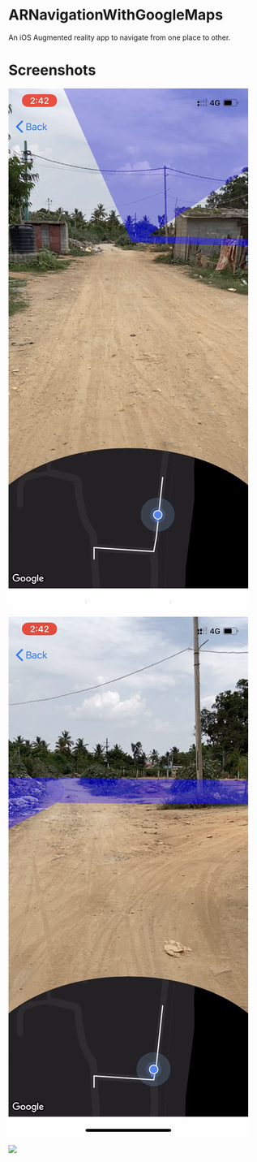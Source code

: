 # ARNavigationWithGoogleMaps
An iOS Augmented reality app to navigate from one place to other.

# Screenshots
![](Image2.PNG)</br>

![](Image1.PNG)</br>

![](ARMap.gif)</br>
